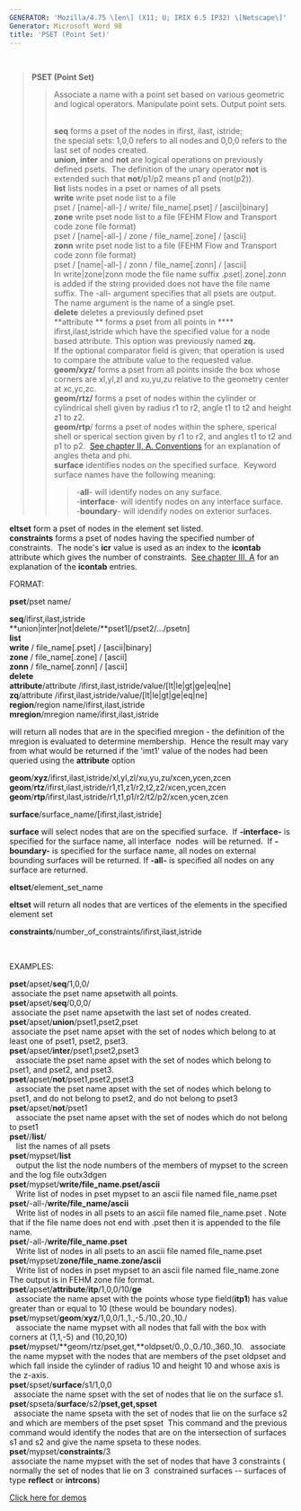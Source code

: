```yaml
---
GENERATOR: 'Mozilla/4.75 \[en\] (X11; U; IRIX 6.5 IP32) \[Netscape\]'
Generator: Microsoft Word 98
title: 'PSET (Point Set)'
---
```


 

> **PSET (Point Set)**
>
> > Associate a name with a point set based on various geometric and
> > logical operators. Manipulate point sets. Output point sets.
> >
> > \
> > **seq** forms a pset of the nodes in ifirst, ilast, istride;\
> > the special sets: 1,0,0 refers to all nodes and 0,0,0 refers to the
> > last set of nodes created.\
> > **union, inter** and **not** are logical operations on previously
> > defined psets.  The definition of the unary operator **not** is
> > extended such that **not**/p1/p2 means p1 and (not(p2)).\
> > **list** lists nodes in a pset or names of all psets\
> > **write** write pset node list to a file\
> > pset / \[name|-all-\] / write/ file\_name\[.pset\] /
> > \[ascii|binary\]\
> > **zone** write pset node list to a file (FEHM Flow and Transport
> > code zone file format)\
> > pset / \[name|-all-\] / zone / file\_name\[.zone\] / \[ascii\]\
> > **zonn** write pset node list to a file (FEHM Flow and Transport
> > code zonn file format)\
> > pset / \[name|-all-\] / zonn / file\_name\[.zonn\] / \[ascii\]\
> > In write|zone|zonn mode the file name suffix .pset|.zone|.zonn is
> > added if the string provided does not have the file name suffix. The
> > -all- argument specifies that all psets are output. The name
> > argument is the name of a single pset.\
> > **delete** deletes a previously defined pset\
> > **attribute ** forms a pset from all points in ****
> > ifirst,ilast,istride which have the specified value for a node based
> > attribute. This option was previously named **zq.**\
> > If the optional comparator field is given; that operation is used to
> > compare the attribute value to the requested value.\
> > **geom/xyz/** forms a pset from all points inside the box whose
> > corners are xl,yl,zl and xu,yu,zu relative to the geometry center at
> > xc,yc,zc.\
> > **geom/rtz/** forms a pset of nodes within the cylinder or
> > cylindrical shell given by radius r1 to r2, angle t1 to t2 and
> > height z1 to z2.\
> > **geom/rtp**/ forms a pset of nodes within the sphere, sperical
> > shell or sperical section given by r1 to r2, and angles t1 to t2 and
> > p1 to p2.  [See chapter II, A. Conventions](conventions.html) for an
> > explanation of angles theta and phi.\
> > **surface** identifies nodes on the specified surface.  Keyword
> > surface names have the following meaning:
> >
> > > -**all**- will identify nodes on any surface.\
> > > -**interface**- will identify nodes on any interface surface.\
> > > -**boundary**- will idendify nodes on exterior surfaces.

**eltset** form a pset of nodes in the element set listed.\
**constraints** forms a pset of nodes having the specified number of
constraints.  The node's **icr** value is used as an index to the
**icontab** attribute which gives the number of constraints.  [See
chapter III, A](meshobject.html) for an explanation of the **icontab**
entries.

FORMAT:

**pset**/pset name/

**seq**/ifirst,ilast,istride\
**union|inter|not|delete/**pset1\[/pset2/.../psetn\]\
**list**\
**write** / file\_name\[.pset\] / \[ascii|binary\]\
**zone** / file\_name\[.zone\] / \[ascii\]\
**zonn** / file\_name\[.zonn\] / \[ascii\]\
**delete**\
**attribute**/attribute
/ifirst,ilast,istride/value/\[lt|le|gt|ge|eq|ne\]\
**zq**/attribute /ifirst,ilast,istride/value/\[lt|le|gt|ge|eq|ne\]\
**region**/region name/ifirst,ilast,istride\
**mregion**/mregion name/ifirst,ilast,istride

will return all nodes that are in the specified mregion - the definition
of the mregion is evaluated to determine membership.  Hence the result
may vary from what would be returned if the 'imt1' value of the nodes
had been queried using the **attribute** option

**geom**/**xyz**/ifirst,ilast,istride/xl,yl,zl/xu,yu,zu/xcen,ycen,zcen\
**geom**/**rtz**/ifirst,ilast,istride/r1,t1,z1/r2,t2,z2/xcen,ycen,zcen\
**geom**/**rtp**/ifirst,ilast,istride/r1,t1,p1/r2/t2/p2/xcen,ycen,zcen

**surface**/surface\_name/\[ifirst,ilast,istride\]

**surface** will select nodes that are on the specified surface.  If
**-interface-** is specified for the surface name, all interface  nodes 
will be returned.  If **-boundary-** is specified for the surface name,
all nodes on external bounding surfaces will be returned. If **-all-**
is specified all nodes on any surface are returned.

**eltset**/element\_set\_name

**eltset** will return all nodes that are vertices of the elements in
the specified element set

**constraints**/number\_of\_constraints/ifirst,ilast,istride

 

EXAMPLES:

**pset**/apset/**seq**/1,0,0/\
 associate the pset name apsetwith all points.\
**pset**/apset/**seq**/0,0,0/\
 associate the pset name apsetwith the last set of nodes created.\
**pset**/apset/**union**/pset1,pset2,pset\
 associate the pset name apset with the set of nodes which belong to at
least one of pset1, pset2, pset3.\
**pset**/apset/**inter**/pset1,pset2,pset3\
   associate the pset name apset with the set of nodes which belong to
pset1, and pset2, and pset3.\
**pset**/apset/**not**/pset1,pset2,pset3\
   associate the pset name apset with the set of nodes which belong to
pset1, and do not belong to pset2, and do not belong to pset3\
**pset**/apset/**not**/pset1\
   associate the pset name apset with the set of nodes which do not
belong to pset1\
**pset**//**list**/\
   list the names of all psets\
**pset**/mypset/**list**\
   output the list the node numbers of the members of mypset to the
screen and the log file outx3dgen\
**pset**/mypset/**write/file\_name.pset/ascii**\
   Write list of nodes in pset mypset to an ascii file named
file\_name.pset\
**pset**/-all-/**write/file\_name/ascii**\
   Write list of nodes in all psets to an ascii file named
file\_name.pset . Note that if the file name does not end with .pset
then it is appended to the file name.\
**pset**/-all-/**write/file\_name.pset**\
   Write list of nodes in all psets to an ascii file named
file\_name.pset\
**pset**/mypset/**zone/file\_name.zone/ascii**\
   Write list of nodes in pset mypset to an ascii file named
file\_name.zone The output is in FEHM zone file format.\
**pset**/apset/**attribute**/**itp**/1,0,0/10/**ge**\
   associate the name apset with the points whose type field(**itp1**)
has value greater than or equal to 10 (these would be boundary nodes).\
**pset**/mypset/**geom**/**xyz**/1,0,0/1.,1.,-5./10.,20.,10./\
   associate the name mypset with all nodes that fall with the box with
corners at (1,1,-5) and (10,20,10)\
**pset**/mypset/**geom/rtz/pset,get,**oldpset/0.,0.,0./10.,360.,10.  
associate the name mypset with the nodes that are members of the pset
oldpset and which fall inside the cylinder of radius 10 and height 10
and whose axis is the z-axis.\
**pset**/spset/**surface**/s1/1,0,0\
  associate the name spset with the set of nodes that lie on the surface
s1.\
**pset**/spseta/**surface**/s2/**pset,get,spset**\
  associate the name spseta with the set of nodes that lie on the
surface s2 and which are members of the pset spset  This command and the
previous command would identify the nodes that are on the intersection
of surfaces s1 and s2 and give the name spseta to these nodes.\
**pset**/mypset/**constraints**/3\
 associate the name mypset with the set of nodes that have 3 constraints
( normally the set of nodes that lie on 3  constrained surfaces --
surfaces of type **reflect** or **intrcons**)

[Click here for demos](../docs/demos/pset/html/main_pset.html)
